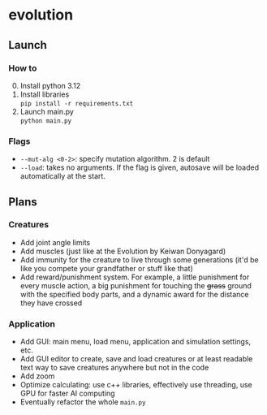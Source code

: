 # evolution
## Launch
### How to
0. Install python 3.12
1. Install libraries\
   `pip install -r requirements.txt`
2. Launch main.py\
   `python main.py`
### Flags
- `--mut-alg <0-2>`: specify mutation algorithm. 2 is default
- `--load`: takes no arguments. If the flag is given, autosave will be loaded automatically at the start.

## Plans
### Creatures
- Add joint angle limits
- Add muscles (just like at the Evolution by Keiwan Donyagard)
- Add immunity for the creature to live through some generations (it'd be like you compete your grandfather or stuff like that)
- Add reward/punishment system. For example, a little punishment for every muscle action, a big punishment for touching the ~~grass~~ ground with the specified body parts, and a dynamic award for the distance they have crossed
### Application
- Add GUI: main menu, load menu, application and simulation settings, etc.
- Add GUI editor to create, save and load creatures or at least readable text way to save creatures anywhere but not in the code
- Add zoom
- Optimize calculating: use c++ libraries, effectively use threading, use GPU for faster AI computing
- Eventually refactor the whole `main.py`
